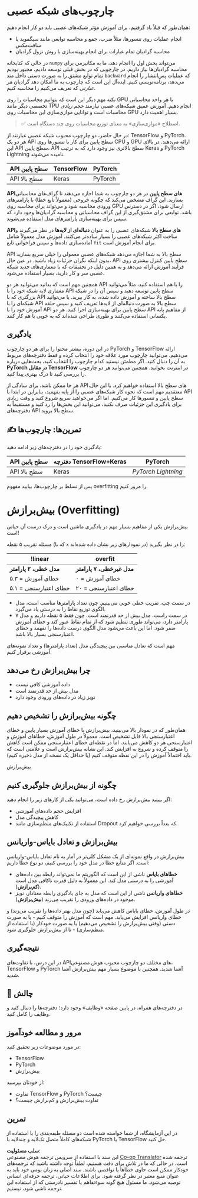 <!--
CO_OP_TRANSLATOR_METADATA:
{
  "original_hash": "b5466bcedc3c75aa35476270362f626a",
  "translation_date": "2025-07-09T16:25:56+00:00",
  "source_file": "15-rag-and-vector-databases/data/frameworks.md",
  "language_code": "fa"
}
-->
# چارچوب‌های شبکه عصبی

همان‌طور که قبلاً یاد گرفتیم، برای آموزش مؤثر شبکه‌های عصبی باید دو کار انجام دهیم:

* انجام عملیات روی تنسورها، مثلاً ضرب، جمع و محاسبه توابعی مانند سیگموید یا سافت‌مکس
* محاسبه گرادیان تمام عبارات برای انجام بهینه‌سازی با روش نزول گرادیان

در حالی که کتابخانه `numpy` می‌تواند بخش اول را انجام دهد، ما به مکانیزمی برای محاسبه گرادیان‌ها نیاز داریم. در چارچوبی که در بخش قبلی توسعه دادیم، مجبور بودیم تمام توابع مشتق را به صورت دستی داخل متد `backward` که عملیات پس‌انتشار را انجام می‌دهد، برنامه‌نویسی کنیم. ایده‌آل این است که چارچوب به ما امکان دهد گرادیان *هر عبارتی* که تعریف می‌کنیم را محاسبه کنیم.

نکته مهم دیگر این است که بتوانیم محاسبات را روی GPU یا هر واحد محاسباتی تخصصی دیگر مانند TPU انجام دهیم. آموزش عمیق شبکه‌های عصبی نیازمند *حجم زیادی* محاسبات است و توانایی موازی‌سازی این محاسبات روی GPU بسیار اهمیت دارد.

> ✅ اصطلاح «موازی‌سازی» به معنای توزیع محاسبات روی چند دستگاه است.

در حال حاضر، دو چارچوب محبوب شبکه عصبی عبارتند از: TensorFlow و PyTorch. هر دو یک API سطح پایین برای کار با تنسورها روی CPU و GPU ارائه می‌دهند. در بالای این API سطح پایین، API سطح بالاتری نیز وجود دارد که به ترتیب Keras و PyTorch Lightning نامیده می‌شوند.

API سطح پایین | TensorFlow | PyTorch  
--------------|-------------------------------|------------------------------  
API سطح بالا  | Keras                         | PyTorch

**APIهای سطح پایین** در هر دو چارچوب به شما اجازه می‌دهند تا گراف‌های محاسباتی بسازید. این گراف مشخص می‌کند که چگونه خروجی (معمولاً تابع خطا) با پارامترهای ورودی محاسبه شود و می‌تواند برای محاسبه روی GPU ارسال شود، اگر در دسترس باشد. توابعی برای مشتق‌گیری از این گراف محاسباتی و محاسبه گرادیان‌ها وجود دارد که سپس برای بهینه‌سازی پارامترهای مدل استفاده می‌شوند.

**APIهای سطح بالا** شبکه‌های عصبی را به عنوان **دنباله‌ای از لایه‌ها** در نظر می‌گیرند و ساخت اکثر شبکه‌های عصبی را بسیار ساده‌تر می‌کنند. آموزش مدل معمولاً شامل آماده‌سازی داده‌ها و سپس فراخوانی تابع `fit` برای انجام آموزش است.

API سطح بالا به شما اجازه می‌دهد شبکه‌های عصبی معمولی را خیلی سریع بسازید بدون اینکه نگران جزئیات زیاد باشید. در عین حال، API سطح پایین کنترل بیشتری روی فرایند آموزش ارائه می‌دهد و به همین دلیل در تحقیقات که با معماری‌های جدید شبکه عصبی سر و کار دارید، بسیار استفاده می‌شود.

همچنین مهم است که بدانید می‌توانید هر دو API را با هم استفاده کنید، مثلاً می‌توانید معماری لایه شبکه خود را با API سطح پایین توسعه دهید و سپس آن را در شبکه بزرگتری که با API سطح بالا ساخته و آموزش داده شده، به کار ببرید. یا می‌توانید شبکه‌ای را با API سطح بالا به صورت دنباله‌ای از لایه‌ها تعریف کنید و سپس حلقه آموزش خود را با API سطح پایین برای بهینه‌سازی اجرا کنید. هر دو API از مفاهیم پایه یکسانی استفاده می‌کنند و طوری طراحی شده‌اند که به خوبی با هم کار کنند.

## یادگیری

در این دوره، بیشتر محتوا را برای هر دو چارچوب PyTorch و TensorFlow ارائه می‌دهیم. می‌توانید چارچوب مورد علاقه خود را انتخاب کرده و فقط دفترچه‌های مربوط به آن را دنبال کنید. اگر مطمئن نیستید کدام چارچوب را انتخاب کنید، بحث‌هایی درباره **PyTorch در مقابل TensorFlow** در اینترنت بخوانید. همچنین می‌توانید هر دو چارچوب را بررسی کنید تا درک بهتری پیدا کنید.

هر جا ممکن باشد، برای سادگی از APIهای سطح بالا استفاده خواهیم کرد. با این حال، معتقدیم مهم است که نحوه کار شبکه‌های عصبی را از پایه بفهمید، بنابراین در ابتدا با API سطح پایین و تنسورها کار می‌کنیم. اما اگر می‌خواهید سریع شروع کنید و وقت زیادی برای یادگیری این جزئیات صرف نکنید، می‌توانید این بخش‌ها را رد کنید و مستقیماً به دفترچه‌های API سطح بالا بروید.

## ✍️ تمرین‌ها: چارچوب‌ها

یادگیری خود را در دفترچه‌های زیر ادامه دهید:

API سطح پایین | دفترچه TensorFlow+Keras | PyTorch  
--------------|--------------------------|-------------------------  
API سطح بالا  | Keras                   | *PyTorch Lightning*

پس از تسلط بر چارچوب‌ها، بیایید مفهوم overfitting را مرور کنیم.

# بیش‌برازش (Overfitting)

بیش‌برازش یکی از مفاهیم بسیار مهم در یادگیری ماشین است و درک درست آن حیاتی است!

مسئله تقریب ۵ نقطه (که با `x` در نمودارهای زیر نشان داده شده‌اند) را در نظر بگیرید:

!linear | overfit  
-------------------------|--------------------------  
**مدل خطی، ۲ پارامتر** | **مدل غیرخطی، ۷ پارامتر**  
خطای آموزش = ۵.۳ | خطای آموزش = ۰  
خطای اعتبارسنجی = ۵.۱ | خطای اعتبارسنجی = ۲۰

* در سمت چپ، تقریب خطی خوبی می‌بینیم. چون تعداد پارامترها مناسب است، مدل الگوی توزیع نقاط را به درستی یاد می‌گیرد.
* در سمت راست، مدل بیش از حد قدرتمند است. چون فقط ۵ نقطه داریم و مدل ۷ پارامتر دارد، می‌تواند طوری تنظیم شود که از تمام نقاط عبور کند و خطای آموزش صفر شود. اما این باعث می‌شود مدل الگوی درست داده‌ها را نفهمد و خطای اعتبارسنجی بسیار بالا باشد.

مهم است که تعادل مناسبی بین پیچیدگی مدل (تعداد پارامترها) و تعداد نمونه‌های آموزشی برقرار کنیم.

## چرا بیش‌برازش رخ می‌دهد

  * داده آموزشی کافی نیست
  * مدل بیش از حد قدرتمند است
  * نویز زیاد در داده‌های ورودی وجود دارد

## چگونه بیش‌برازش را تشخیص دهیم

همان‌طور که در نمودار بالا می‌بینید، بیش‌برازش با خطای آموزش بسیار پایین و خطای اعتبارسنجی بالا قابل تشخیص است. معمولاً در طول آموزش، خطاهای آموزش و اعتبارسنجی هر دو کاهش می‌یابند، اما در نقطه‌ای خطای اعتبارسنجی ممکن است کاهش را متوقف کرده و شروع به افزایش کند. این نشانه بیش‌برازش است و علامتی است که باید احتمالاً آموزش را در این نقطه متوقف کنیم (یا حداقل یک نسخه از مدل ذخیره کنیم).

بیش‌برازش

## چگونه از بیش‌برازش جلوگیری کنیم

اگر ببینید بیش‌برازش رخ داده است، می‌توانید یکی از کارهای زیر را انجام دهید:

 * افزایش حجم داده‌های آموزشی
 * کاهش پیچیدگی مدل
 * استفاده از تکنیک‌های منظم‌سازی مانند Dropout که بعداً بررسی خواهیم کرد.

## بیش‌برازش و تعادل بایاس-واریانس

بیش‌برازش در واقع نمونه‌ای از یک مشکل کلی‌تر در آمار به نام تعادل بایاس-واریانس است. اگر منابع خطا در مدل خود را بررسی کنیم، دو نوع خطا داریم:

* **خطاهای بایاس** ناشی از این است که الگوریتم ما نمی‌تواند رابطه بین داده‌های آموزشی را به درستی مدل کند. این معمولاً به دلیل قدرت ناکافی مدل است (**کم‌برازش**).
* **خطاهای واریانس** ناشی از این است که مدل به جای یادگیری رابطه معنادار، نویز موجود در داده‌های ورودی را تقریب می‌زند (**بیش‌برازش**).

در طول آموزش، خطای بایاس کاهش می‌یابد (چون مدل بهتر داده‌ها را تقریب می‌زند) و خطای واریانس افزایش می‌یابد. مهم است که آموزش را متوقف کنیم - یا به صورت دستی (وقتی بیش‌برازش را تشخیص می‌دهیم) یا به صورت خودکار (با استفاده از منظم‌سازی) - تا از بیش‌برازش جلوگیری شود.

## نتیجه‌گیری

در این درس، با تفاوت‌های APIهای مختلف دو چارچوب محبوب هوش مصنوعی، TensorFlow و PyTorch آشنا شدید. همچنین با موضوع بسیار مهم بیش‌برازش آشنا شدید.

## 🚀 چالش

در دفترچه‌های همراه، در پایین صفحه «وظایف» وجود دارد؛ دفترچه‌ها را دنبال کنید و وظایف را کامل کنید.

## مرور و مطالعه خودآموز

در مورد موضوعات زیر تحقیق کنید:

- TensorFlow  
- PyTorch  
- بیش‌برازش

از خودتان بپرسید:

- تفاوت TensorFlow و PyTorch چیست؟  
- تفاوت بیش‌برازش و کم‌برازش چیست؟

## تمرین

در این آزمایشگاه، از شما خواسته شده است دو مسئله طبقه‌بندی را با استفاده از شبکه‌های کاملاً متصل تک‌لایه و چندلایه با PyTorch یا TensorFlow حل کنید.

**سلب مسئولیت**:  
این سند با استفاده از سرویس ترجمه هوش مصنوعی [Co-op Translator](https://github.com/Azure/co-op-translator) ترجمه شده است. در حالی که ما در تلاش برای دقت هستیم، لطفاً توجه داشته باشید که ترجمه‌های خودکار ممکن است حاوی خطاها یا نواقصی باشند. سند اصلی به زبان بومی خود باید به عنوان منبع معتبر در نظر گرفته شود. برای اطلاعات حیاتی، ترجمه حرفه‌ای انسانی توصیه می‌شود. ما مسئول هیچ گونه سوءتفاهم یا تفسیر نادرستی که از استفاده این ترجمه ناشی شود، نیستیم.